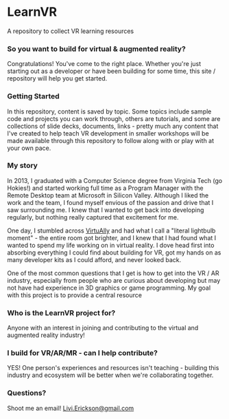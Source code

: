 # LearnVR
A repository to collect VR learning resources

### So you want to build for virtual & augmented reality?
Congratulations! You've come to the right place. Whether you're just starting out as a developer or have been building for some time, this site / repository will help you get started. 

### Getting Started
In this repository, content is saved by topic. Some topics include sample code and projects you can work through, others are tutorials, and some are collections of slide decks, documents, links - pretty much any content that I've created to help teach VR development in smaller workshops will be made available through this repository to follow along with or play with at your own pace.

### My story
In 2013, I graduated with a Computer Science degree from Virginia Tech (go Hokies!) and started working full time as a Program Manager with the Remote Desktop team at Microsoft in Silicon Valley. Although I liked the work and the team, I found myself envious of the passion and drive that I saw surrounding me. I knew that I wanted to get back into developing regularly, but nothing really captured that excitement for me. 

One day, I stumbled across [VirtuAlly](http://youtube.com/pixelwhipt) and had what I call a "literal lightbulb moment" - the entire room got brighter, and I knew that I had found what I wanted to spend my life working on in virtual reality. I dove head first into absorbing everything I could find about building for VR, got my hands on as many developer kits as I could afford, and never looked back.

One of the most common questions that I get is how to get into the VR / AR industry, especially from people who are curious about developing but may not have had experience in 3D graphics or game programming. My goal with this project is to provide a central resource 

### Who is the LearnVR project for?
Anyone with an interest in joining and contributing to the virtual and augmented reality industry! 

### I build for VR/AR/MR - can I help contribute?
YES! One person's experiences and resources isn't teaching - building this industry and ecosystem will be better when we're collaborating together. 

### Questions?
Shoot me an email! Livi.Erickson@gmail.com 





